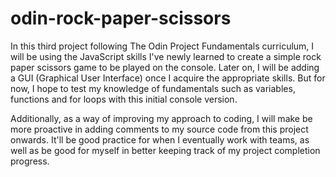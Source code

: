 # odin-rock-paper-scissors

In this third project following The Odin Project Fundamentals curriculum, I will be using the JavaScript skills I've newly learned to create a simple rock paper scissors game to be played on the console. Later on, I will be adding a GUI (Graphical User Interface) once I acquire the appropriate skills. But for now, I hope to test my knowledge of fundamentals such as variables, functions and for loops with this initial console version. 

Additionally, as a way of improving my approach to coding, I will make be more proactive in adding comments to my source code from this project onwards. It'll be good practice for when I eventually work with teams, as well as be good for myself in better keeping track of my project completion progress. 
